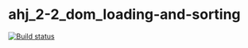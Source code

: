 # ahj_2-2_dom_loading-and-sorting

[![Build status](https://ci.appveyor.com/api/projects/status/dp7hob29d33pctl9?svg=true)](https://ci.appveyor.com/project/AplusIv/ahj-2-2-dom-loading-and-sorting)
